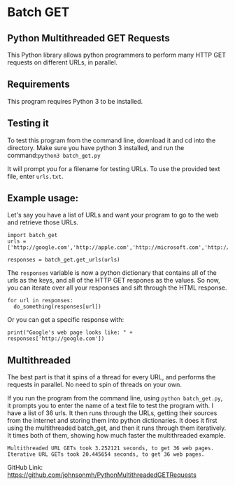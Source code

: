 # Batch GET
## Python Multithreaded GET Requests

This Python library allows python programmers to perform many HTTP GET requests on different URLs, in parallel. 

## Requirements
This program requires Python 3 to be installed.

## Testing it
To test this program from the command line, download it and cd into the directory. 
Make sure you have python 3 installed, and run the command:``` python3 batch_get.py ```

It will prompt you for a filename for testing URLs. To use the provided text file, enter ``` urls.txt ```.

## Example usage:
Let's say you have a list of URLs and want your program to go to the web and retrieve those URLs.

```
import batch_get
urls = ['http://google.com','http://apple.com','http://microsoft.com','http://apple.com']

responses = batch_get.get_urls(urls)
```

The ```responses``` variable is now a python dictionary that contains all of the urls as the keys, and all of the HTTP GET respones as the values. So now, you can iterate over all your responses and sift through the HTML response.

```
for url in responses:
  do_something(responses[url])
```

Or you can get a specific response with:

```
print("Google's web page looks like: " + responses['http://google.com'])
```

## Multithreaded
The best part is that it spins of a thread for every URL, and performs the requests in parallel. 
No need to spin of threads on your own.

If you run the program from the command line, using ```python batch_get.py```, it prompts you to enter the name of a text file to test the program with. I have a list of 36 urls. It then runs through the URLs, getting their sources from the internet and storing them into python dictionaries. It does it first using the multithreaded batch_get, and then it runs through them iteratively. It times both of them, showing how much faster the multithreaded example.
```
Multithreaded URL GETs took 3.252121 seconds, to get 36 web pages.
Iterative URL GETs took 20.445654 seconds, to get 36 web pages.
```

GitHub Link: https://github.com/johnsonmh/PythonMultithreadedGETRequests
